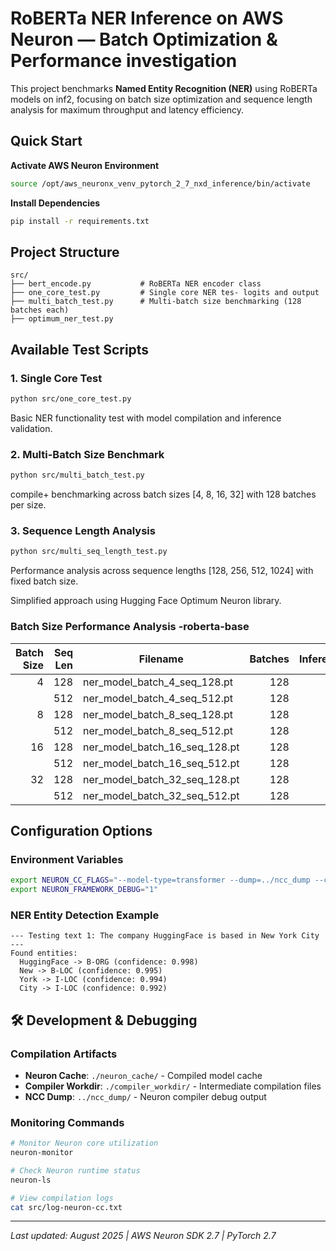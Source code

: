 # RoBERTa NER Inference on AWS Neuron — Batch Optimization & Performance investigation

This project benchmarks **Named Entity Recognition (NER)** using RoBERTa models on inf2, focusing on batch size optimization and sequence length analysis for maximum throughput and latency efficiency.

## Quick Start

**Activate AWS Neuron Environment**
```bash
source /opt/aws_neuronx_venv_pytorch_2_7_nxd_inference/bin/activate
```

**Install Dependencies**
```bash
pip install -r requirements.txt
```

## Project Structure

```
src/
├── bert_encode.py           # RoBERTa NER encoder class
├── one_core_test.py         # Single core NER tes- logits and output
├── multi_batch_test.py      # Multi-batch size benchmarking (128 batches each)
├── optimum_ner_test.py              
```

## Available Test Scripts

### 1. Single Core Test
```bash
python src/one_core_test.py
```
Basic NER functionality test with model compilation and inference validation.

### 2. Multi-Batch Size Benchmark
```bash
python src/multi_batch_test.py
```
compile+  benchmarking across batch sizes [4, 8, 16, 32] with 128 batches per size.

### 3. Sequence Length Analysis
```bash
python src/multi_seq_length_test.py
```
Performance analysis across sequence lengths [128, 256, 512, 1024] with fixed batch size.

Simplified approach using Hugging Face Optimum Neuron library.

### Batch Size Performance Analysis -roberta-base
| Batch Size | Seq Len | Filename                           | Batches | Inferences | Threads | Models | Duration (s) | Throughput (inf/s) | P50 (ms) | P95 (ms) | P99 (ms) |
| ---------: | ------: | ---------------------------------- | ------: | ---------: | ------: | -----: | -----------: | -----------------: | -------: | -------: | -------: |
|          4 |     128 | ner\_model\_batch\_4\_seq\_128.pt  |     128 |        512 |       1 |      1 |        0.352 |            1453.65 |    2.753 |    2.763 |    2.783 |
|            |     512 | ner\_model\_batch\_4\_seq\_512.pt  |     128 |        512 |       1 |      1 |        1.889 |             271.04 |   14.755 |   14.796 |   14.808 |
|          8 |     128 | ner\_model\_batch\_8\_seq\_128.pt  |     128 |       1024 |       1 |      1 |        0.687 |            1490.18 |    5.365 |    5.394 |    5.405 |
|            |     512 | ner\_model\_batch\_8\_seq\_512.pt  |     128 |       1024 |       1 |      1 |        3.464 |             295.63 |   27.060 |   27.073 |   27.077 |
|         16 |     128 | ner\_model\_batch\_16\_seq\_128.pt |     128 |       2048 |       1 |      1 |        1.384 |            1479.79 |   10.814 |   10.821 |   10.836 |
|            |     512 | ner\_model\_batch\_16\_seq\_512.pt |     128 |       2048 |       1 |      1 |        6.932 |             295.42 |   54.131 |   54.194 |   54.303 |
|         32 |     128 | ner\_model\_batch\_32\_seq\_128.pt |     128 |       4096 |       1 |      1 |        2.777 |            1474.86 |   21.690 |   21.749 |   21.809 |
|            |     512 | ner\_model\_batch\_32\_seq\_512.pt |     128 |       4096 |       1 |      1 |       13.817 |             296.44 |  107.938 |  107.999 |  108.041 |


##  Configuration Options

### Environment Variables
```bash
export NEURON_CC_FLAGS="--model-type=transformer --dump=../ncc_dump --cache_dir=./neuron_cache"
export NEURON_FRAMEWORK_DEBUG="1"
```

### NER Entity Detection Example
```
--- Testing text 1: The company HuggingFace is based in New York City ---
Found entities:
  HuggingFace -> B-ORG (confidence: 0.998)
  New -> B-LOC (confidence: 0.995)
  York -> I-LOC (confidence: 0.994)
  City -> I-LOC (confidence: 0.992)
```

## 🛠️ Development & Debugging

### Compilation Artifacts
- **Neuron Cache**: `./neuron_cache/` - Compiled model cache
- **Compiler Workdir**: `./compiler_workdir/` - Intermediate compilation files
- **NCC Dump**: `../ncc_dump/` - Neuron compiler debug output

### Monitoring Commands
```bash
# Monitor Neuron core utilization
neuron-monitor

# Check Neuron runtime status  
neuron-ls

# View compilation logs
cat src/log-neuron-cc.txt
```

---

*Last updated: August 2025 | AWS Neuron SDK 2.7 | PyTorch 2.7*